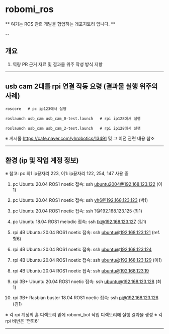 # robomi_ros

** 여기는 ROS 관련 개발을 협업하는 레포지토리 입니다. **

--

## 개요

1. 역량 PR 근거 자료 및 결과물 위주 작성 방식 지향

---

## usb cam 2대를 rpi 연결 작동 요령 (결과물 실행 위주의 사례)

```
roscore   # pc ip123에서 실행
```

```
roslaunch usb_cam usb_cam_0-test.launch   # rpi ip128에서 실행
```

```
roslaunch usb_cam usb_cam_2-test.launch   # rpi ip128에서 실행
```

※ 게시물 https://cafe.naver.com/yhrobotics/13491 및 그 이전 관련 내용 참조

---

## 환경 (ip 및 작업 계정 정보)

※ 참고: pc 최1 ip끝자리 223, 이1: ip끝자리 122, 254, 147 사용 중

1. pc Ubuntu 20.04 ROS1 noetic 접속: ssh ubuntu2004@192.168.123.122 (이1)
1. pc Ubuntu 20.04 ROS1 noetic 접속: ssh yh6@192.168.123.123 (박1)
1. pc Ubuntu 20.04 ROS1 noetic 접속: ssh ?@192.168.123.125 (최1)
1. pc Ubuntu 18.04 ROS1 melodic 접속: ssh tk@192.168.123.127 (김1)

1. rpi 4B Ubuntu 20.04 ROS1 noetic 접속: ssh ubuntu@192.168.123.121 (ref. 형6)
1. rpi 4B Ubuntu 20.04 ROS1 noetic 접속: ssh ubuntu@192.168.123.124
1. rpi 4B Ubuntu 20.04 ROS1 noetic 접속: ssh ubuntu@192.168.123.129 (이1)
1. rpi 4B Ubuntu 20.04 ROS1 noetic 접속: ssh ubuntu@192.168.123.19
1. rpi 3B+ Ubuntu 20.04 ROS1 noetic 접속: ssh ubuntu@192.168.123.128 (최1)
1. rpi 3B+ Rasbian buster 18.04 ROS1 noetic 접속: ssh pi@192.168.123.126 (김1)

※  각 rpi 계정의 홈 디렉토리 밑에 robomi_bot 작업 디렉토리에 실행 결과물 생성
※  각 rpi 비번은 '연희6'

---


